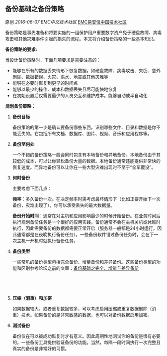 ## 备份基础之备份策略

原创 *2016-06-07* *EMC中文技术社区* [EMC易安信中国技术社区](https://mp.weixin.qq.com/s?__biz=MjM5NjY0NzAwMg==&mid=2651770998&idx=1&sn=76f7cb22a3f49fe47e0b1311aa87835a&scene=21##)

​      备份策略是事先准备和将要实施的一组保护用户重要数字资产免于硬盘故障、病毒攻击和其他灾难事件引起的损失的流程。本文将介绍备份策略的一些基本知识。

 

**备份策略的要求:**

 

当设计备份策略时，下面几项要求是需要注意的：

- 能够在所有的数据丢失情形下恢复数据，如硬盘故障、病毒攻击、失窃、意外删除、数据错误、火灾、洪水、地震或其他灾难等
- 能够在必要时恢复到更早的时间点
- 能够以最少的操作、成本和数据丢失且尽可能快地恢复
- 在初始设置后仅需要最少的人员交互和维护成本。能够自动或半自动化

 

**规划备份策略：**

 

1. **备份目标**

   备份策略的第一步是确认要备份哪些东西。识别哪些文件、目录和数据是你不能丢失的。它包括所有文档、数据库、图片、视频、音乐和应用程序等。

2. **备份至何处**

   一个不错的备份策略一般会同时包含有本地备份和异地备份。本地备份由于其较低的成本，可以让你轻松备份大量的数据。本地备份通常还能提供非常快的恢复速度。而异地备份可以让你在一些大型灾难出现时不至于“全军覆没”。

3. **何时备份**

   主要考虑下面几点：

   **频率**：多久备份一次。在决定频率时需考虑最坏情形下（比如正要开始下一次备份，灾难出现了），你可以承受丢失的最大数据量。

   **备份开始时间**：通常在对主机和应用影响最少的时候开始备份。在业务时间后执行规划备份任务是一个很好的应用实践。备份通常不会在主机关机或休眠时执行，因此需要备份的数据都需要正常开启（服务器一般都是24小时运行，因此通常都是在夜晚执行备份任务）。一些备份软件错过备份任务时，会在下一次主机一开机时就执行备份任务。

4. **备份类型**

   一些常见的备份类型包括完全备份、增量备份和差异备份。这些备份类型的功能和区别参考论坛之前的文章：[备份基础之完全、增量与差异备份](http://mp.weixin.qq.com/s?__biz=MjM5NjY0NzAwMg==&mid=2651770991&idx=1&sn=e6618e33b9a18e01411eaf8e691819b9&scene=21#wechat_redirect)

   ​

   ​

5. **压缩（消重）和加密**

   如果数据较大，或者重复数据较多，可以考虑启用压缩或重复数据删除（消重）技术。如果备份的是非常敏感的数据，也可以对备份数据启用加密。

6. **测试备份**

   备份仅在可以被成功恢复时才有意义。因此周期性地测试你的备份是很有必要的。一些备份工具提供验证备份的功能。当然，每隔一段时间执行一次完整且真实的备份是非常好的习惯。
